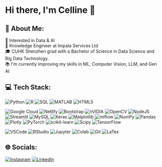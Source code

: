 # Hi there, I'm Celline 👋

## 💫 About Me:
🤔 Interested in Data & AI\
💼 Knowledge Engineer at Impala Services Ltd\
🎓 CUHK Shenzhen grad with a Bachelor of Science in Data Science and Big Data Technology. \
📚 I'm currently improving my skills in ML, Computer Vision, LLM, and Gen AI

## 💻 Tech Stack:
<!-- Languages -->
![Python](https://img.shields.io/badge/python-3670A0?style=flat-square&logo=python&logoColor=ffdd54) ![R](https://img.shields.io/badge/r-%23276DC3.svg?style=flat-square&logo=r&logoColor=white) 
![SQL](https://img.shields.io/badge/SQL-informational?style=flat&logo=MySQL&logoColor=white&color=4479A1)
![MATLAB](https://img.shields.io/badge/MATLAB-informational?style=flat&logo=mathworks&logoColor=white&color=0076A8)
![HTML5](https://img.shields.io/badge/html5-%23E34F26.svg?style=flat-square&logo=html5&logoColor=white) 


![Google Cloud](https://img.shields.io/badge/GoogleCloud-%234285F4.svg?style=flat-square&logo=google-cloud&logoColor=white) ![Netlify](https://img.shields.io/badge/netlify-%23000000.svg?style=flat-square&logo=netlify&logoColor=#00C7B7) ![Bootstrap](https://img.shields.io/badge/bootstrap-%238511FA.svg?style=flat-square&logo=bootstrap&logoColor=white) ![nVIDIA](https://img.shields.io/badge/cuda-000000.svg?style=flat-square&logo=nVIDIA&logoColor=green) ![OpenCV](https://img.shields.io/badge/opencv-%23white.svg?style=flat-square&logo=opencv&logoColor=white) ![NodeJS](https://img.shields.io/badge/node.js-6DA55F?style=flat-square&logo=node.js&logoColor=white) ![Streamlit](https://img.shields.io/badge/Streamlit-%23FE4B4B.svg?style=flat-square&logo=streamlit&logoColor=white) ![MySQL](https://img.shields.io/badge/mysql-4479A1.svg?style=flat-square&logo=mysql&logoColor=white) ![Keras](https://img.shields.io/badge/Keras-%23D00000.svg?style=flat-square&logo=Keras&logoColor=white) ![Matplotlib](https://img.shields.io/badge/Matplotlib-%23ffffff.svg?style=flat-square&logo=Matplotlib&logoColor=black) ![mlflow](https://img.shields.io/badge/mlflow-%23d9ead3.svg?style=flat-square&logo=numpy&logoColor=blue) ![NumPy](https://img.shields.io/badge/numpy-%23013243.svg?style=flat-square&logo=numpy&logoColor=white) ![Pandas](https://img.shields.io/badge/pandas-%23150458.svg?style=flat-square&logo=pandas&logoColor=white) ![Plotly](https://img.shields.io/badge/Plotly-%233F4F75.svg?style=flat-square&logo=plotly&logoColor=white) ![PyTorch](https://img.shields.io/badge/PyTorch-%23EE4C2C.svg?style=flat-square&logo=PyTorch&logoColor=white) ![scikit-learn](https://img.shields.io/badge/scikit--learn-%23F7931E.svg?style=flat-square&logo=scikit-learn&logoColor=white) ![Scipy](https://img.shields.io/badge/SciPy-%230C55A5.svg?style=flat-square&logo=scipy&logoColor=%white) ![TensorFlow](https://img.shields.io/badge/TensorFlow-%23FF6F00.svg?style=flat-square&logo=TensorFlow&logoColor=white)

<!-- Tools -->
![VSCode](https://img.shields.io/badge/VSCode-informational?style=flat&logo=visual-studio-code&logoColor=white&color=0078d7)
![RStudio](https://img.shields.io/badge/RStudio-informational?style=flat&logo=rstudio&logoColor=white&color=75AADB)
![Jupyter](https://img.shields.io/badge/Jupyter-informational?style=flat&logo=jupyter&logoColor=white&color=F37626)
![Colab](https://img.shields.io/badge/Colab-informational?style=flat&logo=google-colab&logoColor=white&color=F4B400)
![Git](https://img.shields.io/badge/Git-informational?style=flat&logo=Git&logoColor=white&color=F05032)
![LaTex](https://img.shields.io/badge/LaTeX-informational?style=flat&logo=LaTeX&logoColor=white&color=008080)

## 🌐 Socials:
[![Instagram](https://img.shields.io/badge/Instagram-%23E4405F.svg?logo=Instagram&logoColor=white)](https://instagram.com/cellinewilliem) [![LinkedIn](https://img.shields.io/badge/LinkedIn-%230077B5.svg?logo=linkedin&logoColor=white)](https://linkedin.com/in/cellinewilliem) 
